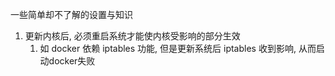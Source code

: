 一些简单却不了解的设置与知识
1. 更新内核后, 必须重启系统才能使内核受影响的部分生效
   1. 如 docker 依赖 iptables 功能, 但是更新系统后 iptables 收到影响, 从而启动docker失败